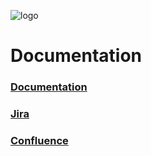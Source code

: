 ![logo](docs/assets/logo.png)

Documentation
==============================

### [Documentation](docs/README.md)
### [Jira]()
### [Confluence]()
